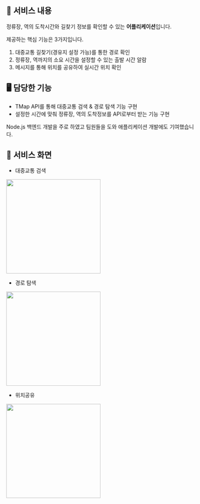 ## 📜 서비스 내용

정류장, 역의 도착시간와 길찾기 정보를 확인할 수 있는 **어플리케이션**입니다.

제공하는 핵심 기능은 3가지입니다.

1. 대중교통 길찾기(경유지 설정 가능)를 통한 경로 확인
2. 정류장, 역까지의 소요 시간을 설정할 수 있는 출발 시간 알람
3. 메시지를 통해 위치를 공유하여 실시간 위치 확인

## 🖥️ 담당한 기능

- TMap API를 통해 대중교통 검색 & 경로 탐색 기능 구현
- 설정한 시간에 맞춰 정류장, 역의 도착정보를 API로부터 받는 기능 구현

Node.js 백엔드 개발을 주로 하였고 팀원들을 도와 애플리케이션 개발에도 기여했습니다.

## 👀 서비스 화면

- 대중교통 검색

<img src="https://volcano-agate-3e1.notion.site/image/https%3A%2F%2Fprod-files-secure.s3.us-west-2.amazonaws.com%2Fb3967e72-9ce1-4a81-b190-f3fe72a40997%2F7d86298d-914c-43ab-b318-43e3e3c3108e%2F%25EA%25B7%25B8%25EB%25A6%25BC1.jpg?table=block&id=1f55097b-7c3a-810a-b382-c1e4da57d4ee&spaceId=b3967e72-9ce1-4a81-b190-f3fe72a40997&width=270&userId=&cache=v2" width="250" />

- 경로 탐색

<img src="https://volcano-agate-3e1.notion.site/image/https%3A%2F%2Fprod-files-secure.s3.us-west-2.amazonaws.com%2Fb3967e72-9ce1-4a81-b190-f3fe72a40997%2F7562ce6a-0f56-431f-8210-d4b69ec8972e%2F%25EA%25B7%25B8%25EB%25A6%25BC2.jpg?table=block&id=1f55097b-7c3a-8126-9120-f2dd77db2ebf&spaceId=b3967e72-9ce1-4a81-b190-f3fe72a40997&width=270&userId=&cache=v2" width="250" />

- 위치공유

<img src="https://volcano-agate-3e1.notion.site/image/https%3A%2F%2Fprod-files-secure.s3.us-west-2.amazonaws.com%2Fb3967e72-9ce1-4a81-b190-f3fe72a40997%2F78a67cdb-8186-4fde-816e-8beed7583b2d%2F%25EA%25B7%25B8%25EB%25A6%25BC3.png?table=block&id=1f55097b-7c3a-81e7-9698-fca580d7d37a&spaceId=b3967e72-9ce1-4a81-b190-f3fe72a40997&width=270&userId=&cache=v2" width="250" />
